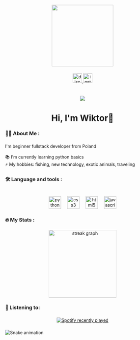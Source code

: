 <br clear="both">

<div align="center">
  <img height="200" src="https://media.giphy.com/media/JqmupuTVZYaQX5s094/giphy.gif"  />
</div>

###

<div align="center">
  <a href="discordapp.com/users/vviktoooooooor" target="_blank">
    <img src="https://img.shields.io/static/v1?message=Discord&logo=discord&label=&color=7289DA&logoColor=white&labelColor=&style=for-the-badge" height="30" alt="discord logo"  />
  </a>
  <a href="instagram.com/wiktor.razny/" target="_blank">
    <img src="https://img.shields.io/static/v1?message=Instagram&logo=instagram&label=&color=E4405F&logoColor=white&labelColor=&style=for-the-badge" height="30" alt="instagram logo"  />
  </a>
</div>

###

<br clear="both">

<div align="center">
  <img src="https://visitor-badge.laobi.icu/badge?page_id=vviktooor.vviktooor&left_color=darkviolet&right_color=dimgrey"  />
</div>

###

<h1 align="center">Hi, I'm Wiktor👋</h1>

###

<h3 align="left">👩‍💻  About Me :</h3>

###

<p align="left">I'm beginner fullstack developer from Poland<br><br>📚 I'm currently learning python basics<br>⚡ My hobbies: fishing, new technology, exotic animals, traveling</p>

###

<h3 align="left">🛠 Language and tools :</h3>

###

<br clear="both">

<div align="center">
  <img src="https://cdn.jsdelivr.net/gh/devicons/devicon/icons/python/python-plain.svg" height="40" alt="python logo"  />
  <img width="12" />
  <img src="https://cdn.jsdelivr.net/gh/devicons/devicon/icons/css3/css3-plain.svg" height="40" alt="css3 logo"  />
  <img width="12" />
  <img src="https://cdn.jsdelivr.net/gh/devicons/devicon/icons/html5/html5-plain.svg" height="40" alt="html5 logo"  />
  <img width="12" />
  <img src="https://cdn.jsdelivr.net/gh/devicons/devicon/icons/javascript/javascript-plain.svg" height="40" alt="javascript logo"  />
</div>

###

<h3 align="left">🔥   My Stats :</h3>

###

<div align="center">
  <img src="https://streak-stats.demolab.com?user=vviktooor&locale=en&mode=daily&theme=dark&hide_border=false&border_radius=5&order=3" height="220" alt="streak graph"  />
</div>

###

<h3 align="left">🎵 Listening to:</h3>

###

<div align="center">
  <a href="https://open.spotify.com/user/viczer127">
    <img src="https://spotify-recently-played-readme.vercel.app/api?user=viczer127&count=5&unique=true" alt="Spotify recently played"  />
  </a>
</div>

###

<img src="https://raw.githubusercontent.com/vviktooor/vviktooorsnake.yml" alt="Snake animation" />

###
